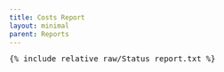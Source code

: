 ```yaml
---
title: Costs Report
layout: minimal
parent: Reports
---
```


<pre>
{% include_relative raw/Status_report.txt %}
</pre>
